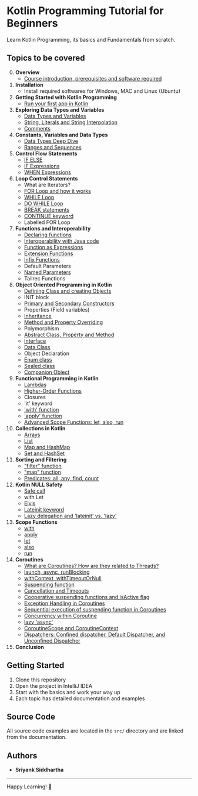 # Kotlin Programming Tutorial for Beginners 
Learn Kotlin Programming, its basics and Fundamentals from scratch. 

## Topics to be covered
0. **Overview**
    - [Course introduction, prerequisites and software required](basics/01-hello-world.md)
1. **Installation**
    - Install required softwares for Windows, MAC and Linux (Ubuntu)
2. **Getting Started with Kotlin Programming**
    - [Run your first app in Kotlin](basics/01-hello-world.md)
3. **Exploring Data Types and Variables** 
    - [Data Types and Variables](basics/02-variables-data-types.md)
    - [String, Literals and String Interpolation](basics/05-string-interpolation.md)
    - [Comments](basics/03-comments.md)
4. **Constants, Variables and Data Types**
    - [Data Types Deep Dive](basics/04-data-types.md)
    - [Ranges and Sequences](basics/06-ranges.md)
5. **Control Flow Statements** 
    - [IF ELSE](control-flow/01-if-expressions.md)
    - [IF Expressions](control-flow/01-if-expressions.md)
    - [WHEN Expressions](control-flow/02-when-expressions.md)
6. **Loop Control Statements** 
    - What are Iterators?
    - [FOR Loop and how it works](control-flow/03-for-loops.md)
    - [WHILE Loop](control-flow/04-while-loops.md)
    - [DO WHILE Loop](control-flow/04-while-loops.md)
    - [BREAK statements](control-flow/05-break-continue.md)
    - [CONTINUE keyword](control-flow/05-break-continue.md)
    - Labelled FOR Loop 
7. **Functions and Interoperability** 
    - [Declaring functions](functions/01-functions-basics.md)
    - [Interoperability with Java code](advanced/01-kotlin-interoperability.md)
    - [Function as Expressions](functions/02-functions-expressions.md)
    - [Extension Functions](functions/03-extension-functions.md)
    - [Infix Functions](functions/04-infix-functions.md)
    - Default Parameters
    - [Named Parameters](functions/05-named-parameters.md)
    - Tailrec Functions 
8. **Object Oriented Programming in Kotlin** 
    - [Defining Class and creating Objects](oop/01-classes-constructors.md)
    - INIT block
    - [Primary and Secondary Constructors](oop/01-classes-constructors.md)
    - Properties (Field variables)
    - [Inheritance](oop/02-inheritance.md)
    - [Method and Property Overriding](oop/03-method-overriding.md)
    - Polymorphism 
    - [Abstract Class, Property and Method](oop/04-abstract-classes.md)
    - [Interface](oop/05-interfaces.md)
    - [Data Class](oop/06-data-classes.md)
    - Object Declaration
    - [Enum class](oop/07-enums-sealed-classes.md)
    - [Sealed class](oop/07-enums-sealed-classes.md)
    - [Companion Object](oop/07-enums-sealed-classes.md)
9. **Functional Programming in Kotlin**
    - [Lambdas](functional-programming/01-lambdas.md)
    - [Higher-Order Functions](functional-programming/01-lambdas.md)
    - Closures
    - 'it' keyword
    - ['with' function](functional-programming/02-scope-functions.md)
    - ['apply' function](functional-programming/02-scope-functions.md)
    - [Advanced Scope Functions: let, also, run](functional-programming/03-let-also-run.md)
10. **Collections in Kotlin**
    - [Arrays](collections/01-arrays.md)
    - [List](collections/02-lists.md)
    - [Map and HashMap](collections/03-maps.md)
    - [Set and HashSet](collections/04-sets.md)
11. **Sorting and Filtering**
    - ["filter" function](collections/05-filter-map-sorting.md)
    - ["map" function](collections/05-filter-map-sorting.md)
    - [Predicates: all, any, find, count](functional-programming/04-predicates.md)
12. **Kotlin NULL Safety**
    - [Safe call](null-safety/01-null-safety.md)
    - with Let
    - [Elvis](null-safety/01-null-safety.md)
    - [Lateinit keyword](null-safety/02-lateinit-lazy.md)
    - [Lazy delegation and 'lateinit' vs. 'lazy'](null-safety/02-lateinit-lazy.md)
13. **Scope Functions**
    - [with](functional-programming/02-scope-functions.md)
    - [apply](functional-programming/02-scope-functions.md)
    - [let](functional-programming/03-let-also-run.md)
    - [also](functional-programming/03-let-also-run.md)
    - [run](functional-programming/03-let-also-run.md)
14. **Coroutines**
    - [What are Coroutines? How are they related to Threads?](coroutines/01-introduction.md)
    - [launch, async, runBlocking](coroutines/02-launch-async.md)
    - [withContext, withTimeoutOrNull](coroutines/04-context-dispatchers.md)
    - [Suspending function](coroutines/01-introduction.md)
    - [Cancellation and Timeouts](coroutines/03-exception-handling.md)
    - [Cooperative suspending functions and isActive flag](coroutines/01-introduction.md)
    - [Exception Handling in Coroutines](coroutines/03-exception-handling.md)
    - [Sequential execution of suspending function in Coroutines](coroutines/02-launch-async.md)
    - [Concurrency within Coroutine](coroutines/02-launch-async.md)
    - [lazy 'async'](coroutines/02-launch-async.md)
    - [CoroutineScope and CoroutineContext](coroutines/04-context-dispatchers.md)
    - [Dispatchers: Confined dispatcher, Default Dispatcher, and Unconfined Dispatcher](coroutines/04-context-dispatchers.md)
15. **Conclusion** 

## Getting Started

1. Clone this repository
2. Open the project in IntelliJ IDEA
3. Start with the basics and work your way up
4. Each topic has detailed documentation and examples

## Source Code

All source code examples are located in the `src/` directory and are linked from the documentation.

## Authors 

* **Sriyank Siddhartha** 

---

Happy Learning! 🚀

